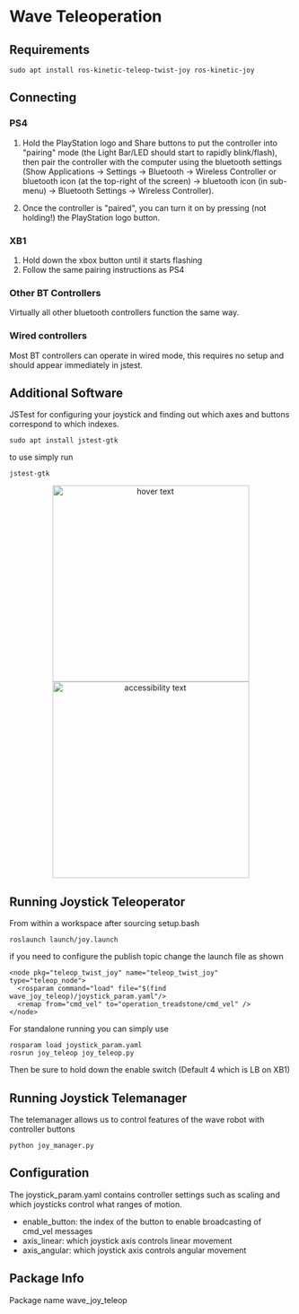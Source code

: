 # Wave Teleoperation

## Requirements

```
sudo apt install ros-kinetic-teleop-twist-joy ros-kinetic-joy
```



## Connecting

### PS4
1. Hold the PlayStation logo and Share buttons to put the controller into "pairing" mode (the Light Bar/LED should start to rapidly blink/flash), then pair the controller with the computer using the bluetooth settings (Show Applications → Settings → Bluetooth → Wireless Controller or bluetooth icon (at the top-right of the screen) → bluetooth icon (in sub-menu) → Bluetooth Settings → Wireless Controller).

2. Once the controller is "paired", you can turn it on by pressing (not holding!) the PlayStation logo button.

### XB1

1. Hold down the xbox button until it starts flashing
2. Follow the same pairing instructions as PS4

### Other BT Controllers

Virtually all other bluetooth controllers function the same way.

### Wired controllers

Most BT controllers can operate in wired mode, this requires no setup and should appear immediately in jstest.
## Additional Software

JSTest for configuring your joystick and finding out which axes and buttons correspond to which indexes.
```
sudo apt install jstest-gtk
```

to use simply run

```
jstest-gtk
```

<p align="center">
  <img src="https://user-images.githubusercontent.com/2769347/57462375-1566fd80-72bc-11e9-83b4-c59702ffcee7.png" width="350" title="hover text">
  <img src="https://user-images.githubusercontent.com/2769347/57462391-1d26a200-72bc-11e9-901d-12e03dd87da9.png" width="350" alt="accessibility text">
</p>


## Running Joystick Teleoperator

From within a workspace after sourcing setup.bash
```
roslaunch launch/joy.launch
```
if you need to configure the publish topic change the launch file as shown 
```  
<node pkg="teleop_twist_joy" name="teleop_twist_joy" type="teleop_node">
  <rosparam command="load" file="$(find wave_joy_teleop)/joystick_param.yaml"/>
  <remap from="cmd_vel" to="operation_treadstone/cmd_vel" />
</node>
```
For standalone running you can simply use

```
rosparam load joystick_param.yaml
rosrun joy_teleop joy_teleop.py
```

Then be sure to hold down the enable switch (Default 4 which is LB on XB1)

## Running Joystick Telemanager

The telemanager allows us to control features of the wave robot with controller buttons
```
python joy_manager.py
```

## Configuration

The joystick_param.yaml contains controller settings such as scaling and which joysticks control what ranges of motion.

* enable_button:  the index of the button to enable broadcasting of cmd_vel messages
* axis_linear: which joystick axis controls linear movement
* axis_angular: which joystick axis controls angular movement

## Package Info

Package name wave_joy_teleop
